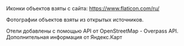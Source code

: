 
Иконки объектов взяты с сайта: https://www.flaticon.com/ru/

Фотографии объектов взяты из открытых источников.

Отели добавлены с помощью API от OpenStreetMap - Overpass API. Дополнительная информация от Яндекс.Карт

